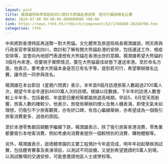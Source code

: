 ```yaml
---
layout: post
title: 楊潤雄明與李家超到四川商討大熊貓赴港安排　若可行冀辦徵名比賽
date: 2024-07-06 09:48:09.000000000 +08:00
link: https://news.rthk.hk/rthk/ch/component/k2/1760480-20240706.htm
categories: rthk
---
```


中央將對香港特區再送贈一對大熊貓。文化體育及旅遊局局長楊潤雄說，明天將與行政長官李家超到四川，商討和了解有關大熊貓赴港的安排，包括運送工作、檢疫安排等，並會向內地部門表達想有大熊貓在香港出世的意願。楊潤雄希望大熊貓約3個月內來港，但要視乎實際情況，要在大熊貓最佳狀態下運送來港。至於命名方面，他表示，要考慮大熊貓本身是否已有名字等，提到若可行，希望舉辦徵名比賽，讓市民一同參與改名。

楊潤雄在本台節目《星期六問責》表示，本年首6個月訪港旅客人數超過2100萬人次，期望今年全年達到4600萬人次的目標。根據以往數據，下半年的訪港人數會較上半年多，包括暑假、年底節日慶祝等都屬旅遊高峰期，早前5、6月受天雨影響，旅客人數的確較少。他表示，旅發局舉辦的煙火及無人機表演，即使天氣未如理想，仍吸引不少旅客觀賞，亦有好口碑，有信心繼續舉辦，亦希望成為一個吸引旅客消費更多、過夜的原因。

至於本港零售銷貨額數字繼續下跌，楊潤雄表示，除了吸引旅客來港消費，零售業都要吸引本地客消費，例如考慮向消費者提供一個較特別的消費、購物體驗等。

另外，楊潤雄表示，啟德體育園的主要工程預計今年底完成，明年年初起舉辦測試賽，包括體育賽事及表演項目，以測試不同設備，又提到希望邀請約5萬人到場，以測試散場的交通安排，可能會邀請地區人士或學校等。
